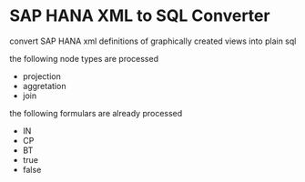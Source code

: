 # SAP HANA XML to SQL Converter


convert SAP HANA xml definitions of graphically created views into plain sql

the following node types are processed
- projection
- aggretation
- join


the following formulars are already processed
- IN
- CP
- BT
- true
- false
